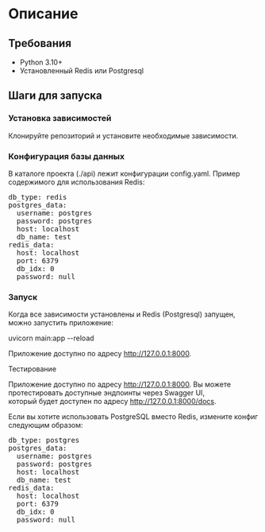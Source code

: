# Описание  

## Требования
- Python 3.10+
- Установленный Redis или Postgresql

## Шаги для запуска  

### Установка зависимостей  

Клонируйте репозиторий и установите необходимые зависимости.

### Конфигурация базы данных

В каталоге проекта (./api) лежит конфигурации config.yaml. Пример содержимого для использования Redis:  

<pre lang="markdown">
db_type: redis  
postgres_data:  
  username: postgres  
  password: postgres  
  host: localhost  
  db_name: test  
redis_data:  
  host: localhost  
  port: 6379  
  db_idx: 0  
  password: null  
</pre>

### Запуск  
Когда все зависимости установлены и Redis (Postgresql) запущен, можно запустить приложение:  

uvicorn main:app --reload  

Приложение доступно по адресу http://127.0.0.1:8000.

Тестирование

Приложение доступно по адресу http://127.0.0.1:8000. Вы можете протестировать доступные эндпоинты через Swagger UI,  
который будет доступен по адресу http://127.0.0.1:8000/docs.  

Если вы хотите использовать PostgreSQL вместо Redis, измените конфиг следующим образом:  

<pre lang="markdown">
db_type: postgres  
postgres_data:  
  username: postgres  
  password: postgres  
  host: localhost  
  db_name: test  
redis_data:  
  host: localhost  
  port: 6379  
  db_idx: 0  
  password: null  
</pre>
